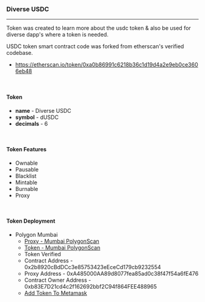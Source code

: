 ### Diverse USDC
---
  Token was created to learn more about the usdc token & 
also be used for diverse dapp's where a token is needed.

USDC token smart contract code was forked from etherscan's verified codebase.
 - https://etherscan.io/token/0xa0b86991c6218b36c1d19d4a2e9eb0ce3606eb48

<br/>

#### Token
 - **name** - Diverse USDC
 - **symbol** - dUSDC
 - **decimals** - 6
<br/>

#### Token Features
 - Ownable
 - Pausable
 - Blacklist
 - Mintable
 - Burnable
 - Proxy
<br/>

#### Token Deployment 
 - Polygon Mumbai
   - [Proxy - Mumbai PolygonScan](https://mumbai.polygonscan.com/address/0x2b8920cbddcc3e85753423eececd179cb9232554#code)
   - [Token - Mumbai PolygonScan](https://mumbai.polygonscan.com/address/0xa485000aa89d8077fea85ad0c38f47f54a6fe476#code)
   - Token Verified
   - Contract Address - 0x2b8920cBdDCc3e85753423eEceCd179cb9232554
   - Proxy Address - 0xA485000AA89d8077fea85ad0c38f47f54a6fE476
   - Contract Owner Address - 0xb83E7D21cd4c2f162692bbf2C94f864FEE488965
   - <a target="_blank" href="https://metamask.dsolutions.mn/add-token?name=Diverse USDC&symbol=dUSDC&decimals=6&address=0x2b8920cBdDCc3e85753423eEceCd179cb9232554&imgUrl=https://cryptologos.cc/logos/usd-coin-usdc-logo.png">Add Token To Metamask</a>

